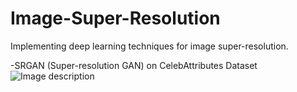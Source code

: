 # Image-Super-Resolution
Implementing deep learning techniques for image super-resolution.

-SRGAN (Super-resolution GAN) on CelebAttributes Dataset
![Image description](https://miro.medium.com/max/1400/1*KNrvFl3m2eCICq8jfMqUVQ.png)
